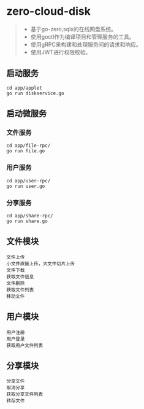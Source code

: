 # zero-cloud-disk
> - 基于go-zero,sqlx的在线网盘系统。
> - 使用goctl作为编译项目和管理服务的工具。
> - 使用gRPC来构建和处理服务间的请求和响应。
> - 使用JWT进行权限校验。

## 启动服务
    cd app/applet
    go run diskservice.go

## 启动微服务
### 文件服务
    cd app/file-rpc/
    go run file.go 

### 用户服务
    cd app/user-rpc/
    go run user.go 

### 分享服务
    cd app/share-rpc/
    go run share.go 


## 文件模块
    文件上传
    小文件直接上传，大文件切片上传
    文件下载
    获取文件信息
    文件删除
    获取文件列表
    移动文件

## 用户模块
    用户注册
    用户登录
    获取用户文件列表

## 分享模块
    分享文件
    取消分享
    获取分享文件列表
    转存文件

